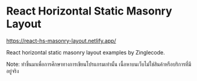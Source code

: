 # React Horizontal Static Masonry Layout

https://react-hs-masonry-layout.netlify.app/

React horizontal static masonry layout examples by Zinglecode.

Note: ทำขึ้นมาเพื่อการศึกษาทางการเขียนโปรแกรมเท่านั้น เนื้อหาบนเว็บไม่ใช่สินค้าหรือบริการที่มีอยู่จริง
